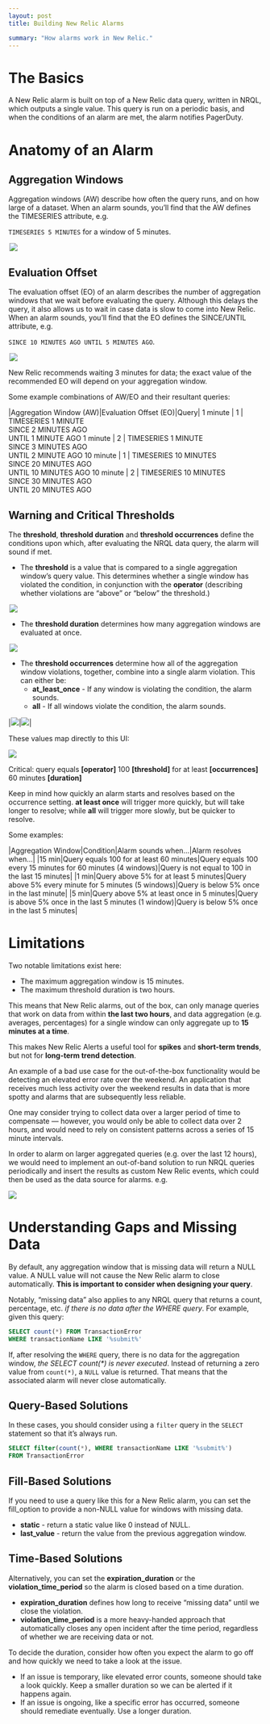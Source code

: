 ```yaml
---
layout: post
title: Building New Relic Alarms

summary: "How alarms work in New Relic."
---
```


# The Basics

A New Relic alarm is built on top of a New Relic data query, written in NRQL, which outputs a single value. This query is run on a periodic basis, and when the conditions of an alarm are met, the alarm notifies PagerDuty.

# Anatomy of an Alarm

## Aggregation Windows

Aggregation windows (AW) describe how often the query runs, and on how large of a dataset. When an alarm sounds, you’ll find that the AW defines the TIMESERIES attribute, e.g.

  `TIMESERIES 5 MINUTES` for a window of 5 minutes.

<img src="/img/blog/2021-05-1-building-new-relic-alarms/nr-alarm-1.png" style="display: block; max-width: 500px;margin: 0 auto;"/>

## Evaluation Offset

The evaluation offset (EO) of an alarm describes the number of aggregation windows that we wait before evaluating the query. Although this delays the query, it also allows us to wait in case data is slow to come into New Relic. When an alarm sounds, you’ll find that the EO defines the SINCE/UNTIL attribute, e.g.

  `SINCE 10 MINUTES AGO UNTIL 5 MINUTES AGO`.
  
<img src="/img/blog/2021-05-1-building-new-relic-alarms/nr-alarm-2.png" style="display: block; max-width: 500px;margin: 0 auto;"/>
  
New Relic recommends waiting 3 minutes for data; the exact value of the recommended EO will depend on your aggregation window.

Some example combinations of AW/EO and their resultant queries:

|Aggregation Window (AW)|Evaluation Offset (EO)|Query|
1 minute | 1 | TIMESERIES 1 MINUTE <br> SINCE 2 MINUTES AGO <br> UNTIL 1 MINUTE AGO
1 minute | 2 | TIMESERIES 1 MINUTE <br> SINCE 3 MINUTES AGO <br> UNTIL 2 MINUTE AGO
10 minute | 1 | TIMESERIES 10 MINUTES <br> SINCE 20 MINUTES AGO <br> UNTIL 10 MINUTES AGO
10 minute | 2 | TIMESERIES 10 MINUTES <br> SINCE 30 MINUTES AGO <br> UNTIL 20 MINUTES AGO

## Warning and Critical Thresholds

The **threshold**, **threshold duration** and **threshold occurrences** define the conditions upon which, after evaluating the NRQL data query, the alarm will sound if met.

- The **threshold** is a value that is compared to a single aggregation window’s query value. This determines whether a single window has violated the condition, in conjunction with the **operator** (describing whether violations are “above” or “below” the threshold.)

<img src="/img/blog/2021-05-1-building-new-relic-alarms/nr-alarm-4.png" style="display: block; max-width: 500px;margin: 0 auto;"/>

- The **threshold duration** determines how many aggregation windows are evaluated at once.

<img src="/img/blog/2021-05-1-building-new-relic-alarms/nr-alarm-5.png" style="display: block; max-width: 500px;margin: 0 auto;"/>

- The **threshold occurrences** determine how all of the aggregation window violations, together, combine into a single alarm violation. This can either be:
  - **at_least_once** - If any window is violating the condition, the alarm sounds.
  - **all** - If all windows violate the condition, the alarm sounds.

|<img src="/img/blog/2021-05-1-building-new-relic-alarms/nr-alarm-6.png"/>|<img src="/img/blog/2021-05-1-building-new-relic-alarms/nr-alarm-7.png"/>|

These values map directly to this UI:

![](/img/blog/2021-05-1-building-new-relic-alarms/nr-ui.png)

Critical: query equals **[operator]** 100 **[threshold]** for at least **[occurrences]** 60 minutes **[duration]**

Keep in mind how quickly an alarm starts and resolves based on the occurrence setting. **at least once** will trigger more quickly, but will take longer to resolve; while **all** will trigger more slowly, but be quicker to resolve.

Some examples:

|Aggregation Window|Condition|Alarm sounds when...|Alarm resolves when...|
|15 min|Query equals 100 for at least 60 minutes|Query equals 100 every 15 minutes for 60 minutes (4 windows)|Query is not equal to 100 in the last 15 minutes|
|1 min|Query above 5% for at least 5 minutes|Query above 5% every minute for 5 minutes (5 windows)|Query is below 5% once in the last minute|
|5 min|Query above 5% at least once in 5 minutes|Query is above 5% once in the last 5 minutes (1 window)|Query is below 5% once in the last 5 minutes|

# Limitations

Two notable limitations exist here:

- The maximum aggregation window is 15 minutes.
- The maximum threshold duration is two hours.

This means that New Relic alarms, out of the box, can only manage queries that work on data from within **the last two hours**, and data aggregation (e.g. averages, percentages) for a single window can only aggregate up to **15 minutes at a time**. 

This makes New Relic Alerts a useful tool for **spikes** and **short-term trends**, but not for **long-term trend detection**.

An example of a bad use case for the out-of-the-box functionality would be detecting an elevated error rate over the weekend. An application that receives much less activity over the weekend results in data that is more spotty and alarms that are subsequently less reliable. 

One may consider trying to collect data over a larger period of time to compensate — however, you would only be able to collect data over 2 hours, and would need to rely on consistent patterns across a series of 15 minute intervals.

In order to alarm on larger aggregated queries (e.g. over the last 12 hours), we would need to implement an out-of-band solution to run NRQL queries periodically and insert the results as custom New Relic events, which could then be used as the data source for alarms. e.g.

![](/img/blog/2021-05-1-building-new-relic-alarms/out-of-band-pipeline.png)

# Understanding Gaps and Missing Data

By default, any aggregation window that is missing data will return a NULL value. A NULL value will not cause the New Relic alarm to close automatically. **This is important to consider when designing your query**.

Notably, “missing data” also applies to any NRQL query that returns a count, percentage, etc. _if there is no data after the WHERE query_. For example, given this query:

```SQL
SELECT count(*) FROM TransactionError 
WHERE transactionName LIKE '%submit%'
```

If, after resolving the `WHERE` query, there is no data for the aggregation window, _the SELECT count(*) is never executed_. Instead of returning a zero value from `count(*)`, a `NULL` value is returned. That means that the associated alarm will never close automatically.

## Query-Based Solutions

In these cases, you should consider using a `filter` query in the `SELECT` statement so that it’s always run.

```SQL
SELECT filter(count(*), WHERE transactionName LIKE '%submit%')
FROM TransactionError
```

## Fill-Based Solutions

If you need to use a query like this for a New Relic alarm, you can set the fill_option to provide a non-NULL value for windows with missing data.

- **static** - return a static value like 0 instead of NULL.
- **last_value** - return the value from the previous aggregation window.

## Time-Based Solutions

Alternatively, you can set the **expiration_duration** or the **violation_time_period** so the alarm is closed based on a time duration.

- **expiration_duration** defines how long to receive “missing data” until we close the violation.
- **violation_time_period** is a more heavy-handed approach that automatically closes any open incident after the time period, regardless of whether we are receiving data or not.

To decide the duration, consider how often you expect the alarm to go off and how quickly we need to take a look at the issue. 

- If an issue is temporary, like elevated error counts, someone should take a look quickly. Keep a smaller duration so we can be alerted if it happens again. 
- If an issue is ongoing, like a specific error has occurred, someone should remediate eventually. Use a longer duration.
